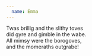 ```yaml
---
  name: Emma
---
```


Twas brillig and the slithy toves <br>
did gyre and gimble in the wabe.  <br>
All mimsy were the borogoves, <br>
and the momeraths outgrabe! 
